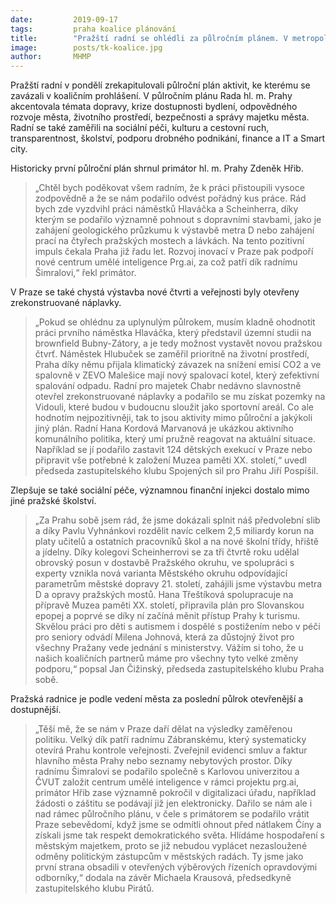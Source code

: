 ```yaml
---
date:         2019-09-17
tags:         praha koalice plánování
title:        "Pražští radní se ohlédli za půlročním plánem. V metropoli začalo vznikat metro D, centrum umělé inteligence a rekonstruují se pražské mosty"
image: 	      posts/tk-koalice.jpg
author:       MHMP
---
```


Pražští radní v pondělí zrekapitulovali půlroční plán aktivit, ke kterému se zavázali v koaličním prohlášení. V půlročním plánu Rada hl. m. Prahy akcentovala témata dopravy, krize dostupnosti bydlení, odpovědného rozvoje města, životního prostředí, bezpečnosti a správy majetku města. Radní se také zaměřili na sociální péči, kulturu a cestovní ruch, transparentnost, školství, podporu drobného podnikání, finance a IT a Smart city.

Historicky první půlroční plán shrnul primátor hl. m. Prahy Zdeněk Hřib. 

> „Chtěl bych poděkovat všem radním, že k práci přistoupili vysoce zodpovědně a že se nám podařilo odvést pořádný kus práce. Rád bych zde vyzdvihl práci náměstků Hlaváčka a Scheinherra, díky kterým se podařilo významně pohnout s dopravními stavbami, jako je zahájení geologického průzkumu k výstavbě metra D nebo zahájení prací na čtyřech pražských mostech a lávkách. Na tento pozitivní impuls čekala Praha již řadu let. Rozvoj inovací v Praze pak podpoří nové centrum umělé inteligence Prg.ai, za což patří dík radnímu Šimralovi,“ řekl primátor.

V Praze se také chystá výstavba nové čtvrti a veřejnosti byly otevřeny zrekonstruované náplavky. 

> „Pokud se ohlédnu za uplynulým půlrokem, musím kladně ohodnotit práci prvního náměstka Hlaváčka, který představil územní studii na brownfield Bubny-Zátory, a je tedy možnost vystavět novou pražskou čtvrť. Náměstek Hlubuček se zaměřil prioritně na životní prostředí, Praha díky němu přijala klimatický závazek na snížení emisí CO2 a ve spalovně v ZEVO Malešice mají nový spalovací kotel, který zefektivní spalování odpadu. Radní pro majetek Chabr nedávno slavnostně otevřel zrekonstruované náplavky a podařilo se mu získat pozemky na Vidouli, které budou v budoucnu sloužit jako sportovní areál. Co ale hodnotím nejpozitivněji, tak to jsou aktivity mimo půlroční a jakýkoli jiný plán. Radní Hana Kordová Marvanová je ukázkou aktivního komunálního politika, který umí pružně reagovat na aktuální situace. Například se jí podařilo zastavit 124 dětských exekucí v Praze nebo připravit vše potřebné k založení Muzea paměti XX. století,“ uvedl předseda zastupitelského klubu Spojených sil pro Prahu Jiří Pospíšil.

Zlepšuje se také sociální péče, významnou finanční injekci dostalo mimo jiné pražské školství. 

> „Za Prahu sobě jsem rád, že jsme dokázali splnit náš předvolební slib a díky Pavlu Vyhnánkovi rozdělit navíc celkem 2,5 miliardy korun na platy učitelů a ostatních pracovníků škol a na nové školní třídy, hřiště a jídelny. Díky kolegovi Scheinherrovi se za tři čtvrtě roku udělal obrovský posun v dostavbě Pražského okruhu, ve spolupráci s experty vznikla nová varianta Městského okruhu odpovídající parametrům městské dopravy 21. století, zahájili jsme výstavbu metra D a opravy pražských mostů. Hana Třeštíková spolupracuje na přípravě Muzea paměti XX. století, připravila plán pro Slovanskou epopej a poprvé se díky ní začíná měnit přístup Prahy k turismu. Skvělou práci pro děti s autismem i dospělé s postižením nebo v péči pro seniory odvádí Milena Johnová, která za důstojný život pro všechny Pražany vede jednání s ministerstvy. Vážím si toho, že u našich koaličních partnerů máme pro všechny tyto velké změny podporu,“ popsal Jan Čižinský, předseda zastupitelského klubu Praha sobě.

Pražská radnice je podle vedení města za poslední půlrok otevřenější a dostupnější. 

> „Těší mě, že se nám v Praze daří dělat na výsledky zaměřenou politiku. Velký dík patří radnímu Zábranskému, který systematicky otevírá Prahu kontrole veřejnosti. Zveřejnil evidenci smluv a faktur hlavního města Prahy nebo seznamy nebytových prostor. Díky radnímu Šimralovi se podařilo společně s Karlovou univerzitou a ČVUT založit centrum umělé inteligence v rámci projektu prg.ai, primátor Hřib zase významně pokročil v digitalizaci úřadu, například žádosti o záštitu se podávají již jen elektronicky. Dařilo se nám ale i nad rámec půlročního plánu, v čele s primátorem se podařilo vrátit Praze sebevědomí, když jsme se odmítli ohnout před nátlakem Číny a získali jsme tak respekt demokratického světa. Hlídáme hospodaření s městským majetkem, proto se již nebudou vyplácet nezasloužené odměny politickým zástupcům v městských radách. Ty jsme jako první strana obsadili v otevřených výběrových řízeních opravdovými odborníky,“ dodala na závěr Michaela Krausová, předsedkyně zastupitelského klubu Pirátů.
 


